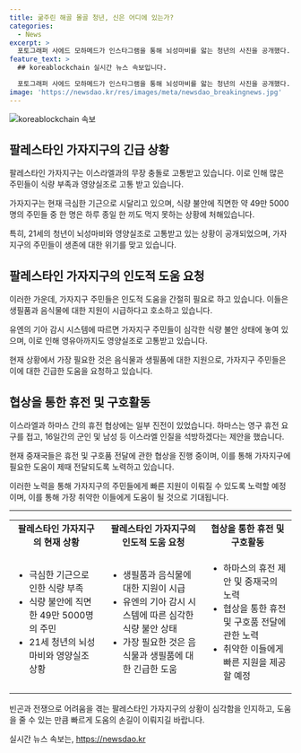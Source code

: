 ```yaml
---
title: 굶주린 해골 몰골 청년, 신은 어디에 있는가?
categories:
  - News
excerpt: >
  포토그래퍼 사에드 모하메드가 인스타그램을 통해 뇌성마비를 앓는 청년의 사진을 공개했다. 가자지구에서 기근으로 청년들이 영양실조로 고통받고 있다. 유엔 보고서에 따르면, 약 49만 5000명이 식량 불안에 직면하고 있지만 IPC는 기근을 선포하지는 않았다. 하마스와 이스라엘 사이의 휴전 협상에는 일부 진전이 있어 16일간의 군인 및 남성 인질 석방이 제안되고, 중재국은 휴전과 구호품 전달을 보장하고 있다. 미국과 이스라엘은 휴전을 위한 중요 돌파구를 찾을 것이라는 긍정적 전망이 나오고 있다.
feature_text: >
  ## koreablockchain 실시간 뉴스 속보입니다.

  포토그래퍼 사에드 모하메드가 인스타그램을 통해 뇌성마비를 앓는 청년의 사진을 공개했다. 가자지구에서 기근으로 청년들이 영양실조로 고통받고 있다. 유엔 보고서에 따르면, 약 49만 5000명이 식량 불안에 직면하고 있지만 IPC는 기근을 선포하지는 않았다. 하마스와 이스라엘 사이의 휴전 협상에는 일부 진전이 있어 16일간의 군인 및 남성 인질 석방이 제안되고, 중재국은 휴전과 구호품 전달을 보장하고 있다. 미국과 이스라엘은 휴전을 위한 중요 돌파구를 찾을 것이라는 긍정적 전망이 나오고 있다.
image: 'https://newsdao.kr/res/images/meta/newsdao_breakingnews.jpg'
---
```


<p><img src="https://newsdao.kr/res/images/meta/newsdao_breakingnews.jpg" alt="koreablockchain 속보" /></p>

<h2 data-ke-size="size26">팔레스타인 가자지구의 긴급 상황</h2>

<p data-ke-size="size16">팔레스타인 가자지구는 이스라엘과의 무장 충돌로 고통받고 있습니다. 이로 인해 많은 주민들이 식량 부족과 영양실조로 고통 받고 있습니다.</p>

<p data-ke-size="size16">가자지구는 현재 극심한 기근으로 시달리고 있으며, 식량 불안에 직면한 약 49만 5000명의 주민들 중 한 명은 하루 종일 한 끼도 먹지 못하는 상황에 처해있습니다.</p>

<p data-ke-size="size16">특히, 21세의 청년이 뇌성마비와 영양실조로 고통받고 있는 상황이 공개되었으며, 가자지구의 주민들이 생존에 대한 위기를 맞고 있습니다.</p>

<h2 data-ke-size="size26">팔레스타인 가자지구의 인도적 도움 요청</h2>

<p data-ke-size="size16">이러한 가운데, 가자지구 주민들은 인도적 도움을 간절히 필요로 하고 있습니다. 이들은 생필품과 음식물에 대한 지원이 시급하다고 호소하고 있습니다.</p>

<p data-ke-size="size16">유엔의 기아 감시 시스템에 따르면 가자지구 주민들이 심각한 식량 불안 상태에 놓여 있으며, 이로 인해 영유아까지도 영양실조로 고통받고 있습니다.</p>

<p data-ke-size="size16">현재 상황에서 가장 필요한 것은 음식물과 생필품에 대한 지원으로, 가자지구 주민들은 이에 대한 긴급한 도움을 요청하고 있습니다.</p>

<h2 data-ke-size="size26">협상을 통한 휴전 및 구호활동</h2>

<p data-ke-size="size16">이스라엘과 하마스 간의 휴전 협상에는 일부 진전이 있었습니다. 하마스는 영구 휴전 요구를 접고, 16일간의 군인 및 남성 등 이스라엘 인질을 석방하겠다는 제안을 했습니다.</p>

<p data-ke-size="size16">현재 중재국들은 휴전 및 구호품 전달에 관한 협상을 진행 중이며, 이를 통해 가자지구에 필요한 도움이 제때 전달되도록 노력하고 있습니다.</p>

<p data-ke-size="size16">이러한 노력을 통해 가자지구의 주민들에게 빠른 지원이 이뤄질 수 있도록 노력할 예정이며, 이를 통해 가장 취약한 이들에게 도움이 될 것으로 기대됩니다.</p>

<hr>

<table>
    <tbody>
        <tr>
            <td style="text-align: center; height: 17px;"><b>팔레스타인 가자지구의 현재 상황</b></td>
            <td style="text-align: center; height: 17px;"><b>팔레스타인 가자지구의 인도적 도움 요청</b></td>
            <td style="text-align: center; height: 17px;"><b>협상을 통한 휴전 및 구호활동</b></td>
        </tr>
        <tr>
            <td>
                <ul>
                    <li>극심한 기근으로 인한 식량 부족</li>
                    <li>식량 불안에 직면한 49만 5000명의 주민</li>
                    <li>21세 청년의 뇌성마비와 영양실조 상황</li>
                </ul>
            </td>
            <td>
                <ul>
                    <li>생필품과 음식물에 대한 지원이 시급</li>
                    <li>유엔의 기아 감시 시스템에 따른 심각한 식량 불안 상태</li>
                    <li>가장 필요한 것은 음식물과 생필품에 대한 긴급한 도움</li>
                </ul>
            </td>
            <td>
                <ul>
                    <li>하마스의 휴전 제안 및 중재국의 노력</li>
                    <li>협상을 통한 휴전 및 구호품 전달에 관한 노력</li>
                    <li>취약한 이들에게 빠른 지원을 제공할 예정</li>
                </ul>
            </td>
        </tr>
    </tbody>
</table>

<p data-ke-size="size16">빈곤과 전쟁으로 어려움을 겪는 팔레스타인 가자지구의 상황이 심각함을 인지하고, 도움을 줄 수 있는 만큼 빠르게 도움의 손길이 이뤄지길 바랍니다.</p>
실시간 뉴스 속보는, <a href="https://newsdao.kr" rel="dofollow">https://newsdao.kr</a>


